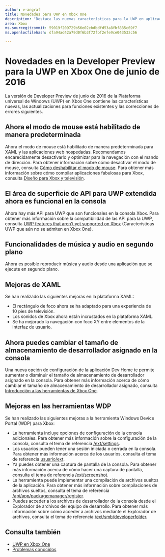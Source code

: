 ```yaml
---
author: v-angraf
title: Novedades para UWP en Xbox One
description: "Destaca las nuevas características para la UWP en aplicaciones para Xbox One."
area: Xbox
ms.sourcegitcommit: 59019f209729b56e02ebdbdfd53a8fbf835c69f7
ms.openlocfilehash: dfa94ad42a79d0f6b3f72fbf2efe9ce043532c56

---
```


# Novedades en la Developer Preview para la UWP en Xbox One de junio de 2016

La versión de Developer Preview de junio de 2016 de la Plataforma universal de Windows (UWP) en Xbox One contiene las características nuevas, las actualizaciones para funciones existentes y las correcciones de errores siguientes.

## Ahora el modo de mouse está habilitado de manera predeterminada
Ahora el modo de mouse está habilitado de manera predeterminada para XAML y las aplicaciones web hospedadas.
Recomendamos encarecidamente desactivarlo y optimizar para la navegación con el mando de dirección.
Para obtener información sobre cómo desactivar el modo de mouse, consulta [Cómo deshabilitar el modo de mouse](how-to-disable-mouse-mode.md).
Para obtener más información sobre cómo compilar aplicaciones fabulosas para Xbox, consulta [Diseño para Xbox y televisión](https://msdn.microsoft.com/en-us/windows/uwp/input-and-devices/designing-for-tv?f=255&MSPPError=-2147217396#mouse-mode).

## El área de superficie de API para UWP extendida ahora es funcional en la consola
Ahora hay más API para UWP que son funcionales en la consola Xbox. Para obtener más información sobre la compatibilidad de las API para la UWP, consulta [UWP features that aren’t yet supported on Xbox](http://go.microsoft.com/fwlink/?LinkID=760755) (Características UWP que aún no se admiten en Xbox One). 

## Funcionalidades de música y audio en segundo plano
Ahora es posible reproducir música y audio desde una aplicación que se ejecute en segundo plano.

## Mejoras de XAML
Se han realizado las siguientes mejoras en la plataforma XAML:
-   El rectángulo de foco ahora se ha adaptado para una experiencia de 10 pies de televisión.
-   Los sonidos de Xbox ahora están incrustados en la plataforma XAML.
-   Se ha mejorado la navegación con foco XY entre elementos de la interfaz de usuario. 

## Ahora puedes cambiar el tamaño de almacenamiento de desarrollador asignado en la consola
Una nueva opción de configuración de la aplicación Dev Home te permite aumentar o disminuir el tamaño de almacenamiento de desarrollador asignado en la consola. Para obtener más información acerca de cómo cambiar el tamaño de almacenamiento de desarrollador asignado, consulta [Introducción a las herramientas de Xbox One](introduction-to-xbox-tools.md).

## Mejoras en las herramientas WDP
Se han realizado las siguientes mejoras a la herramienta Windows Device Portal (WDP) para Xbox:
 - La herramienta incluye opciones de configuración de la consola adicionales. Para obtener más información sobre la configuración de la consola, consulta el tema de referencia [/ext/settings](wdp-xboxsettings-api.md). 
 - Los usuarios pueden tener una sesión iniciada o cerrada en la consola. Para obtener más información acerca de los usuarios, consulta el tema de referencia [usuario/ext](wdp-user-management.md).
 - Ya puedes obtener una captura de pantalla de la consola. Para obtener más información acerca de cómo hacer una captura de pantalla, consulta el tema de referencia [/ext/screenshot](wdp-media-capture-api.md).
 - La herramienta puede implementar una compilación de archivos sueltos de la aplicación. Para obtener más información sobre compilaciones de archivos sueltos, consulta el tema de referencia [/api/app/packagemanager/register](wdp-loose-folder-register-api.md).
 - Puedes acceder a los archivos de desarrollador de la consola desde el Explorador de archivos del equipo de desarrollo. Para obtener más información sobre cómo acceder a archivos mediante el Explorador de archivos, consulta el tema de referencia [/ext/smb/developerfolder](wdp-smb-api.md).

## Consulta también
- [UWP en Xbox One](index.md)
- [Problemas conocidos](known-issues.md)



<!--HONumber=Jun16_HO4-->


